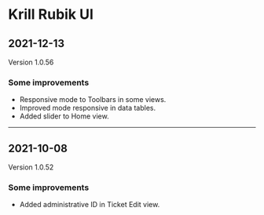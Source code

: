 # Krill Rubik UI

## 2021-12-13
Version 1.0.56

### Some improvements

<ul><li>Responsive mode to Toolbars in some views.</li><li>Improved mode responsive in data tables.</li><li>Added slider to Home view.</li></ul>

---

## 2021-10-08
Version 1.0.52

### Some improvements

<ul><li>Added administrative ID in Ticket Edit view.</li></ul>

